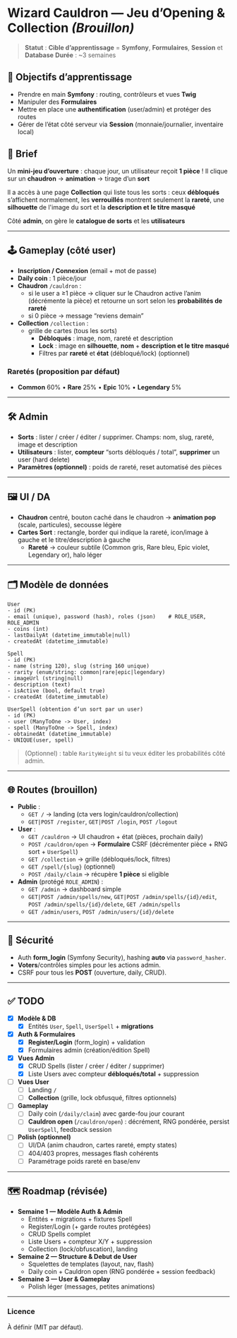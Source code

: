 # Wizard Cauldron — Jeu d’Opening & Collection _(Brouillon)_

> **Statut** : **Cible d’apprentissage** = **Symfony**, **Formulaires**, **Session** et **Database**
> **Durée** : ~3 semaines 

## 🎯 Objectifs d’apprentissage
- Prendre en main **Symfony** : routing, contrôleurs et vues **Twig**
- Manipuler des **Formulaires**
- Mettre en place une **authentification** (user/admin) et protéger des routes
- Gérer de l’état côté serveur via **Session** (monnaie/journalier, inventaire local)

## 🧾 Brief
Un **mini-jeu d’ouverture** : chaque jour, un utilisateur reçoit **1 pièce** !
Il clique sur un **chaudron** → **animation** → tirage d’un **sort**

Il a accès à une page **Collection** qui liste tous les sorts : ceux **débloqués** s’affichent normalement, les **verrouillés** montrent seulement la **rareté**, une **silhouette** de l'image du sort et la **description et le titre masqué**

Côté **admin**, on gère le **catalogue de sorts** et les **utilisateurs**

---

## 🕹️ Gameplay (côté user)
- **Inscription / Connexion** (email + mot de passe)
- **Daily coin** : 1 pièce/jour
- **Chaudron** `/cauldron` :
  - si le user a ≥1 pièce → cliquer sur le Chaudron active l’anim (décrémente la pièce) et retourne un sort selon les **probabilités de rareté**
  - si 0 pièce → message “reviens demain”
- **Collection** `/collection` :
  - grille de cartes (tous les sorts)
    - **Débloqués** : image, nom, rareté et description
    - **Lock** : image en **silhouette**, **nom** + **description et le titre masqué**
    - Filtres par **rareté** et **état** (débloqué/lock) (optionnel)

### Raretés (proposition par défaut)
- **Common** 60% • **Rare** 25% • **Epic** 10% • **Legendary** 5%  

---

## 🛠️ Admin
- **Sorts** : lister / créer / éditer / supprimer. Champs: nom, slug, rareté, image et description
- **Utilisateurs** : lister, **compteur** “sorts débloqués / total”, **supprimer** un user (hard delete)
- **Paramètres (optionnel)** : poids de rareté, reset automatisé des pièces

---

## 🖼️ UI / DA
- **Chaudron** centré, bouton caché dans le chaudron → **animation pop** (scale, particules), secousse légère
- **Cartes Sort** : rectangle, border qui indique la rareté, icon/image à gauche et le titre/description à gauche
  - **Rareté** → couleur subtile (Common gris, Rare bleu, Epic violet, Legendary or), halo léger

---

## 🗂️ Modèle de données
```text
User
- id (PK)
- email (unique), password (hash), roles (json)    # ROLE_USER, ROLE_ADMIN
- coins (int)
- lastDailyAt (datetime_immutable|null)
- createdAt (datetime_immutable)

Spell
- id (PK)
- name (string 120), slug (string 160 unique)
- rarity (enum/string: common|rare|epic|legendary)
- imageUrl (string|null)
- description (text)
- isActive (bool, default true)
- createdAt (datetime_immutable)

UserSpell (obtention d’un sort par un user)
- id (PK)
- user (ManyToOne -> User, index)
- spell (ManyToOne -> Spell, index)
- obtainedAt (datetime_immutable)
- UNIQUE(user, spell)
```
> (Optionnel) : table `RarityWeight` si tu veux éditer les probabilités côté admin.

---

## 🌐 Routes (brouillon)
- **Public** :  
  - `GET /` → landing (cta vers login/cauldron/collection)
  - `GET|POST /register`, `GET|POST /login`, `POST /logout`
- **User** :  
  - `GET /cauldron` → UI chaudron + état (pièces, prochain daily)  
  - `POST /cauldron/open` → **Formulaire** CSRF (décrémenter pièce + RNG sort + `UserSpell`)  
  - `GET /collection` → grille (débloqués/lock, filtres)  
  - `GET /spell/{slug}` (optionnel)  
  - `POST /daily/claim` → récupère **1 pièce** si eligible
- **Admin** (protégé `ROLE_ADMIN`) :  
  - `GET /admin` → dashboard simple  
  - `GET|POST /admin/spells/new`, `GET|POST /admin/spells/{id}/edit`, `POST /admin/spells/{id}/delete`, `GET /admin/spells`  
  - `GET /admin/users`, `POST /admin/users/{id}/delete`

---

## 🔐 Sécurité
- Auth **form_login** (Symfony Security), hashing **auto** via `password_hasher`.  
- **Voters**/contrôles simples pour les actions admin.  
- CSRF pour tous les **POST** (ouverture, daily, CRUD).

---

## ✅ TODO
- [X] **Modèle & DB**
  - [X] Entités `User`, `Spell`, `UserSpell` + **migrations**
- [X] **Auth & Formulaires**
  - [X] **Register/Login** (form_login) + validation
  - [X] Formulaires admin (création/édition Spell)
- [X] **Vues Admin**
  - [X] CRUD Spells (lister / créer / éditer / supprimer)
  - [X] Liste Users avec compteur **débloqués/total** + suppression
- [ ] **Vues User**
  - [ ] Landing `/`
  - [ ] **Collection** (grille, lock obfusqué, filtres optionnels)
- [ ] **Gameplay**
  - [ ] Daily coin (`/daily/claim`) avec garde-fou jour courant
  - [ ] **Cauldron open** (`/cauldron/open`) : décrément, RNG pondérée, persist `UserSpell`, feedback session
- [ ] **Polish (optionnel)**
  - [ ] UI/DA (anim chaudron, cartes rareté, empty states)
  - [ ] 404/403 propres, messages flash cohérents
  - [ ] Paramétrage poids rareté en base/env

---

## 🗺️ Roadmap (révisée)
- **Semaine 1 — Modèle Auth & Admin**
  - Entités + migrations + fixtures Spell
  - Register/Login (+ garde routes protégées)  
  - CRUD Spells complet
  - Liste Users + compteur X/Y + suppression
  - Collection (lock/obfuscation), landing
- **Semaine 2 — Structure & Debut de User**
  - Squelettes de templates (layout, nav, flash)
  - Daily coin + Cauldron open (RNG pondérée + session feedback)
- **Semaine 3 — User & Gameplay**
  - Polish léger (messages, petites animations)

---

### Licence
À définir (MIT par défaut).